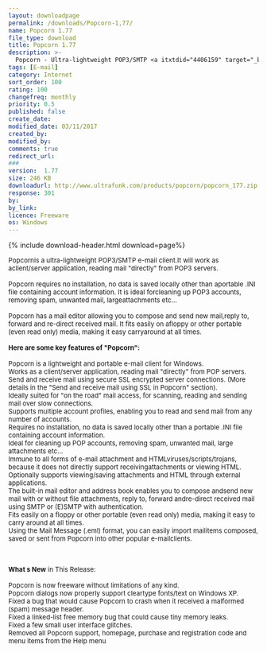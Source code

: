 ```yaml
---
layout: downloadpage
permalink: /downloads/Popcorn-1,77/
name: Popcorn 1.77
file_type: download
title: Popcorn 1.77
description: >-
  Popcorn - Ultra-lightweight POP3/SMTP <a itxtdid="4406159" target="_blank" href="#" style="text-decoration: underline. font-family: Verdana. color: rgb(0, 102, 204). background-color: transparent. padding-bottom: 1px." classname="iAs" class="iAs">e-mai...
tags: [E-mail]
category: Internet
sort_order: 100
rating: 100
changefreq: monthly
priority: 0.5
published: false
create_date:
modified_date: 03/11/2017
created_by:
modified_by:
comments: true
redirect_url:
###
version:  1.77
size: 246 KB
downloadurl: http://www.ultrafunk.com/products/popcorn/popcorn_177.zip
response: 301
by:
by_link:
licence: Freeware
os: Windows
---
```


{% include download-header.html download=page%}

<p style="fix-download-text !important">
<p><font size="2"><p>Popcornis a ultra-lightweight POP3/SMTP e-mail client.It will work as aclient/server application, reading mail "directly" from POP3 servers</a>. <br />
<br />
Popcorn requires no installation, no data is saved locally other than aportable .INI file containing account information. It is ideal forcleaning up POP3 accounts, removing spam, unwanted mail, largeattachments etc... <br />
<br />
Popcorn has a mail editor allowing you to compose and send new mail,reply to, forward and re-direct received mail. It fits easily on afloppy or other portable (even read only) media, making it easy carryaround at all times.<br />
<br />
<span><strong>Here are some key features of "Popcorn":</strong></span><br />
<br />
Popcorn is a lightweight and portable e-mail client for Windows.<br />
Works as a client/server application, reading mail "directly" from POP servers.<br />
Send and receive mail using secure SSL encrypted server</a> connections. (More details in the "Send and receive mail using SSL in Popcorn" section).<br />
Ideally suited for "on the road" mail access, for scanning, reading and sending mail over slow connections. <br />
Supports multiple account profiles, enabling you to read and send mail from any number of accounts. <br />
Requires no installation, no data is saved locally other than a portable .INI file containing account information. <br />
Ideal for cleaning up POP accounts, removing spam, unwanted mail, large attachments etc... <br />
Immune to all forms of e-mail attachment and HTMLviruses/scripts/trojans, because it does not directly support receivingattachments or viewing HTML.<br />
Optionally supports viewing/saving attachments and HTML through external applications.<br />
The built-in mail editor and address book enables you to compose andsend new mail with or without file attachments, reply to, forward andre-direct received mail using SMTP or (E)SMTP with authentication. <br />
Fits easily on a floppy or other portable (even read only) media, making it easy to carry around at all times.<br />
Using the Mail Message (.eml) format, you can easily import mailitems composed, saved or sent from Popcorn into other popular e-mailclients.<br />
</p>
<div class="celltext_big"><br />
<br />
<strong>What s New</strong> in This Release:<br />
<br />
Popcorn is now freeware without limitations of any kind.<br />
Popcorn dialogs now properly support cleartype fonts/text on Windows XP.<br />
Fixed a bug that would cause Popcorn to crash when it received a malformed (spam) message header.<br />
Fixed a linked-list free memory bug that could cause tiny memory leaks.<br />
Fixed a few small user interface glitches.<br />
Removed all Popcorn support, homepage, purchase and registration code and menu items from the Help menu</div></p></p>
